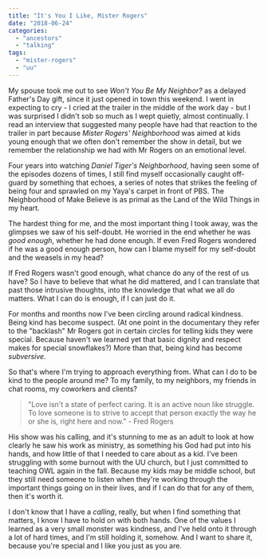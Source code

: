 ```yaml
---
title: "It's You I Like, Mister Rogers"
date: "2018-06-24"
categories: 
  - "ancestors"
  - "talking"
tags: 
  - "mister-rogers"
  - "uu"
---
```


My spouse took me out to see _Won't You Be My Neighbor?_ as a delayed Father's Day gift, since it just opened in town this weekend. I went in expecting to cry - I cried at the trailer in the middle of the work day - but I was surprised I didn't sob so much as I wept quietly, almost continually. I read an interview that suggested many people have had that reaction to the trailer in part because _Mister Rogers' Neighborhood_ was aimed at kids young enough that we often don't remember the show in detail, but we remember the relationship we had with Mr Rogers on an emotional level.

Four years into watching _Daniel Tiger's Neighborhood_, having seen some of the episodes dozens of times, I still find myself occasionally caught off-guard by something that echoes, a series of notes that strikes the feeling of being four and sprawled on my Yaya's carpet in front of PBS. The Neighborhood of Make Believe is as primal as the Land of the Wild Things in my heart.

The hardest thing for me, and the most important thing I took away, was the glimpses we saw of his self-doubt. He worried in the end whether he was _good enough_, whether he had done enough. If even Fred Rogers wondered if he was a good enough person, how can I blame myself for my self-doubt and the weasels in my head?

If Fred Rogers wasn't good enough, what chance do any of the rest of us have? So I have to believe that what he did mattered, and I can translate that past those intrusive thoughts, into the knowledge that what we all do matters. What I can do is enough, if I can just do it.

For months and months now I've been circling around radical kindness. Being kind has become suspect. (At one point in the documentary they refer to the "backlash" Mr Rogers got in certain circles for telling kids they were special. Because haven't we learned yet that basic dignity and respect makes for special snowflakes?) More than that, being kind has become _subversive._

So that's where I'm trying to approach everything from. What can I do to be kind to the people around me? To my family, to my neighbors, my friends in chat rooms, my coworkers and clients?

> "Love isn't a state of perfect caring. It is an active noun like struggle. To love someone is to strive to accept that person exactly the way he or she is, right here and now." - Fred Rogers

His show was his calling, and it's stunning to me as an adult to look at how clearly he saw his work as ministry, as something his God had put into his hands, and how little of that I needed to care about as a kid. I've been struggling with some burnout with the UU church, but I just committed to teaching OWL again in the fall. Because my kids may be middle school, but they still need someone to listen when they're working through the important things going on in their lives, and if I can do that for any of them, then it's worth it.

I don't know that I have a _calling_, really, but when I find something that matters, I know I have to hold on with both hands. One of the values I learned as a very small monster was kindness, and I've held onto it through a lot of hard times, and I'm still holding it, somehow. And I want to share it, because you're special and I like you just as you are.
